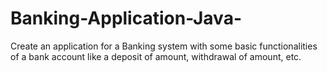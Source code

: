 # Banking-Application-Java-
Create an application for a Banking system with some basic functionalities of a bank account like  a deposit of amount, withdrawal of amount, etc.
